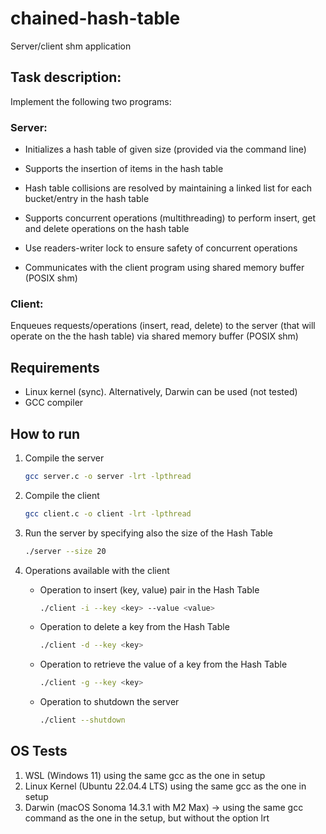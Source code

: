 # chained-hash-table

Server/client shm application

## Task description: 
Implement the following two programs:

### Server:

- Initializes a hash table of given size (provided via the command line)

- Supports the insertion of items in the hash table

- Hash table collisions are resolved by maintaining a linked list for each bucket/entry in the hash table

- Supports concurrent operations (multithreading) to perform insert, get and delete operations on the hash table

- Use readers-writer lock to ensure safety of concurrent operations

- Communicates with the client program using shared memory buffer (POSIX shm)

### Client:

Enqueues requests/operations (insert, read, delete) to the server (that will operate on the the hash table) via shared memory buffer (POSIX shm)

## Requirements

* Linux kernel (sync). Alternatively, Darwin can be used (not tested)
* GCC compiler

## How to run

1. Compile the server
    ```bash
    gcc server.c -o server -lrt -lpthread
    ```
2. Compile the client
    ```bash
    gcc client.c -o client -lrt -lpthread
    ```
3. Run the server by specifying also the size of the Hash Table
    ```bash
    ./server --size 20
    ```
4. Operations available with the client
    
    - Operation to insert (key, value) pair in the Hash Table
        ```bash
        ./client -i --key <key> --value <value>
        ```
    
    - Operation to delete a key from the Hash Table
        ```bash
        ./client -d --key <key>
        ```

    - Operation to retrieve the value of a key from the Hash Table
        ```bash
        ./client -g --key <key>
        ```

    - Operation to shutdown the server
        ```bash
        ./client --shutdown
        ```

## OS Tests
1. WSL (Windows 11) using the same gcc as the one in setup
2. Linux Kernel (Ubuntu 22.04.4 LTS) using the same gcc as the one in setup
3. Darwin (macOS Sonoma 14.3.1 with M2 Max) -> using the same gcc command as the one in the setup, but without the option lrt